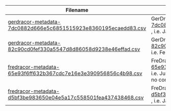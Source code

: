| Filename    | Explanation |
| -------- | ------- |
| [gerdracor-metadata-7dc0882d666e5c6851515923e8360195ecaedd83.csv](gerdracor-metadata-7dc0882d666e5c6851515923e8360195ecaedd83.csv)  | GerDraCor version created from commit  [7dc0882d666e5c6851515923e8360195ecaedd83](https://github.com/dracor-org/gerdracor/commit/7dc0882d666e5c6851515923e8360195ecaedd83) , i.e. January 2, 2023 version of GerDraCor (older) |
| [gerdracor-metadata-82c90cd0fef330a5547d8d86058d9238e46effad.csv](gerdracor-metadata-82c90cd0fef330a5547d8d86058d9238e46effad.csv) | GerDraCor version created from commit  [82c90cd0fef330a5547d8d86058d9238e46effad](https://github.com/dracor-org/gerdracor/commit/82c90cd0fef330a5547d8d86058d9238e46effad), i.e. February 22, 2024 version of GerDraCor (newer) |
| [fredracor-metadata-65e93f6ff632b367cdc7e16e3e390956856c4b98.csv](fredracor-metadata-65e93f6ff632b367cdc7e16e3e390956856c4b98.csv)    | FreDraCor version created from commit [65e93f6ff632b367cdc7e16e3e390956856c4b98](https://github.com/dracor-org/fredracor/commit/65e93f6ff632b367cdc7e16e3e390956856c4b98) , i.e. June 4, 2022 version of FreDraCor (there were no commits till May 2023 after that) (older) |
| [fredracor-metadata-d5bf3be983650e04e5a17c558501fea437438468.csv](fredracor-metadata-d5bf3be983650e04e5a17c558501fea437438468.csv)    | FreDraCor version created from commit [d5bf3be983650e04e5a17c558501fea437438468](https://github.com/dracor-org/fredracor/commit/d5bf3be983650e04e5a17c558501fea437438468) , i.e. January 20, 2024 version of FreDraCor (newer) |
